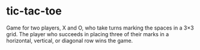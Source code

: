 # tic-tac-toe
Game for two players, X and O, who take turns marking the spaces in a 3×3 grid. The player who succeeds in placing three of their marks in a horizontal, vertical, or diagonal row wins the game.
